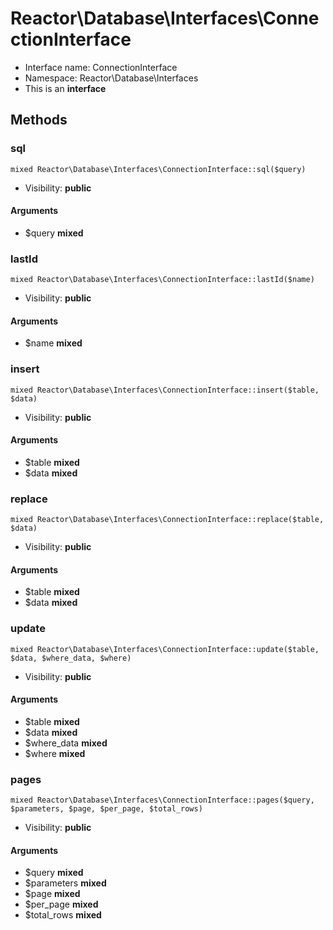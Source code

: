 Reactor\Database\Interfaces\ConnectionInterface
===============






* Interface name: ConnectionInterface
* Namespace: Reactor\Database\Interfaces
* This is an **interface**






Methods
-------


### sql

    mixed Reactor\Database\Interfaces\ConnectionInterface::sql($query)





* Visibility: **public**


#### Arguments
* $query **mixed**



### lastId

    mixed Reactor\Database\Interfaces\ConnectionInterface::lastId($name)





* Visibility: **public**


#### Arguments
* $name **mixed**



### insert

    mixed Reactor\Database\Interfaces\ConnectionInterface::insert($table, $data)





* Visibility: **public**


#### Arguments
* $table **mixed**
* $data **mixed**



### replace

    mixed Reactor\Database\Interfaces\ConnectionInterface::replace($table, $data)





* Visibility: **public**


#### Arguments
* $table **mixed**
* $data **mixed**



### update

    mixed Reactor\Database\Interfaces\ConnectionInterface::update($table, $data, $where_data, $where)





* Visibility: **public**


#### Arguments
* $table **mixed**
* $data **mixed**
* $where_data **mixed**
* $where **mixed**



### pages

    mixed Reactor\Database\Interfaces\ConnectionInterface::pages($query, $parameters, $page, $per_page, $total_rows)





* Visibility: **public**


#### Arguments
* $query **mixed**
* $parameters **mixed**
* $page **mixed**
* $per_page **mixed**
* $total_rows **mixed**


